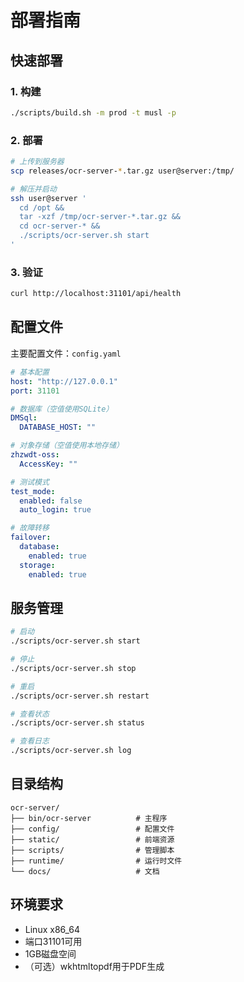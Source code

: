 # 部署指南

## 快速部署

### 1. 构建
```bash
./scripts/build.sh -m prod -t musl -p
```

### 2. 部署
```bash
# 上传到服务器
scp releases/ocr-server-*.tar.gz user@server:/tmp/

# 解压并启动
ssh user@server '
  cd /opt && 
  tar -xzf /tmp/ocr-server-*.tar.gz &&
  cd ocr-server-* &&
  ./scripts/ocr-server.sh start
'
```

### 3. 验证
```bash
curl http://localhost:31101/api/health
```

## 配置文件

主要配置文件：`config.yaml`

```yaml
# 基本配置
host: "http://127.0.0.1"
port: 31101

# 数据库（空值使用SQLite）
DMSql:
  DATABASE_HOST: ""

# 对象存储（空值使用本地存储）
zhzwdt-oss:
  AccessKey: ""

# 测试模式
test_mode:
  enabled: false
  auto_login: true

# 故障转移
failover:
  database:
    enabled: true
  storage:
    enabled: true
```

## 服务管理

```bash
# 启动
./scripts/ocr-server.sh start

# 停止
./scripts/ocr-server.sh stop

# 重启
./scripts/ocr-server.sh restart

# 查看状态
./scripts/ocr-server.sh status

# 查看日志
./scripts/ocr-server.sh log
```

## 目录结构

```
ocr-server/
├── bin/ocr-server          # 主程序
├── config/                 # 配置文件
├── static/                 # 前端资源
├── scripts/                # 管理脚本
├── runtime/                # 运行时文件
└── docs/                   # 文档
```

## 环境要求

- Linux x86_64
- 端口31101可用
- 1GB磁盘空间
- （可选）wkhtmltopdf用于PDF生成
